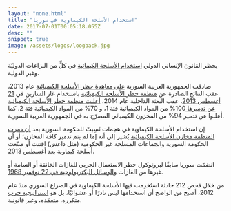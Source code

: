 ```yaml
---
layout: "none.html"
title: "استخدام الأسلحة الكيماوية في سوريا"
date: 2017-07-01T00:05:18.055Z
desc: ""
snippet: true
image: /assets/logos/loogback.jpg
---
```


يحظر القانون الإنساني الدولي [استخدام الأسلحة الكيمائية](https://ihl-databases.icrc.org/customary-ihl/eng/docs/v1_rul_rule74) في كلٍّ من النزاعات الدوليّة وغير الدولية.

صادقت الجمهورية العربية السورية [ على معاهدة حظر الأسلحة الكيميائية](http://www.securitycouncilreport.org/atf/cf/%7B65BFCF9B-6D27-4E9C-8CD3-CF6E4FF96FF9%7D/s_res_2118.pdf) عام 2013، عقب النتائج الصادرة عن  [منظمة حظر الأسلحة الكيميائية](http://www.securitycouncilreport.org/atf/cf/%7B65BFCF9B-6D27-4E9C-8CD3-CF6E4FF96FF9%7D/s_res_2118.pdf) باستخدام غاز السارين في  [21 أغسطس 2013](http://www.securitycouncilreport.org/atf/cf/%7B65BFCF9B-6D27-4E9C-8CD3-CF6E4FF96FF9%7D/s_2013_553.pdf).  عقب البعثة الداخلية عام 2014، [أعلنث منظمة حظر الأسلحة الكيميائية عن تدميرها ](https://www.opcw.org/news/article/opcw-all-category-1-chemicals-declared-by-syria-now-destroyed/) 100% من المواد الكيميائية فئة 1، و 70% من المواد الكيميائية فئة 2. كما أعلنوا عن تدمير 94% من المخزون الكيميائي المصرّح به في الجمهورية العربية السورية.

إن استخدام الأسلحة الكيماوية في هجمات نُسِبتْ للحكومة السورية بعد [أن دمرت المنظمة مخازن الأسلحة الكيميائية](https://www.opcw.org/fileadmin/OPCW/CSP/C-20/en/c2004_e_.pdf) يُشير إلى أنه إما لم يتم تدمير كافة المخازن؛ أو أن الحكومة السورية والجماعات المسلحة غير الحكومية (مثل داعش) اقتنت أو صنّعت أسلحة كيماوية بعد أغسطس 2013.

انضمّت سوريا سابقًا لبروتوكول حظر الاستعمال الحربي للغازات الخانقة أو السامة أو غيرها من الغازات و[الوسائل البكتريولوجية في 22 نوفمبر 1968](http://www.securitycouncilreport.org/atf/cf/%7B65BFCF9B-6D27-4E9C-8CD3-CF6E4FF96FF9%7D/s_res_2118.pdf).

من خلال فحص 212 حادثة استُخدِمت فيها الأسلحة الكيماوية في الصراع السوري منذ عام 2012، أصبح من الواضح أن استخدامها ليس نادرًا أو عشوائيًا، بل هو [استراتيجية حرب](https://www.hrw.org/news/2017/02/13/syria-coordinated-chemical-attacks-aleppo) متكررة، متعمّدة، وغير قانونية.
